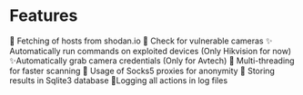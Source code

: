 # Features

🔴 Fetching of hosts from shodan.io
🔴 Check for vulnerable cameras
✨ Automatically run commands on exploited devices (Only Hikvision for now)
✨Automatically grab camera credentials (Only for Avtech)
🤖 Multi-threading for faster scanning
🤖 Usage of Socks5 proxies for anonymity
🤖 Storing results in Sqlite3 database
🤖Logging all actions in log files 
